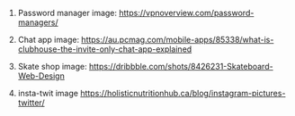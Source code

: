 1. Password manager image: https://vpnoverview.com/password-managers/

2. Chat app image: https://au.pcmag.com/mobile-apps/85338/what-is-clubhouse-the-invite-only-chat-app-explained

3. Skate shop image: https://dribbble.com/shots/8426231-Skateboard-Web-Design

4. insta-twit image https://holisticnutritionhub.ca/blog/instagram-pictures-twitter/